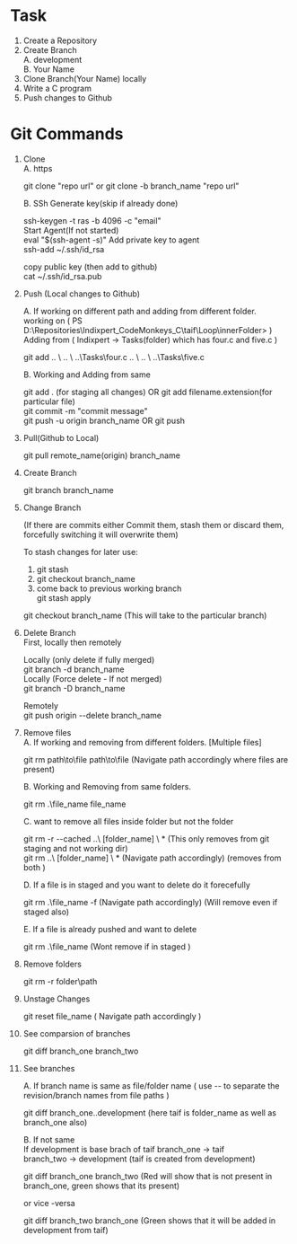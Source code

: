
# Task  
1. Create a Repository  
2. Create Branch  
   A. development  
   B. Your Name  
3. Clone Branch(Your Name) locally  
4. Write a C program  
5. Push changes to Github  


# Git Commands  
1. Clone  
   A. https  

      git clone "repo url" or git clone -b branch_name "repo url"  

   B. SSh 
      Generate key(skip if already done)  

      ssh-keygen -t ras -b 4096 -c "email"  
      Start Agent(If not started)   
        eval "$(ssh-agent -s)"
      Add private key to agent  
        ssh-add ~/.ssh/id_rsa 
        
      copy public key (then add to github)  
        cat ~/.ssh/id_rsa.pub  

2.  Push (Local changes to Github)  

    A. If working on different path and adding from different folder.  
       working on ( PS D:\Repositories\Indixpert_CodeMonkeys_C\taif\Loop\innerFolder> )   
       Adding from ( Indixpert -> Tasks(folder) which has four.c and five.c )  

       git add .. \ .. \ ..\Tasks\four.c   .. \ .. \ ..\Tasks\five.c 
           

    B. Working and Adding from same  

       git add . (for staging all changes) OR git add filename.extension(for particular file)  
       git commit -m "commit message"  
       git push -u origin branch_name OR git push  



3. Pull(Github to Local)  

   git pull remote_name(origin) branch_name  

4. Create Branch  

   git branch branch_name  

5. Change Branch  
   
   (If there are commits either Commit them, stash them or discard them, forcefully switching it will overwrite them)  
    
   To stash changes for later use:  
   1. git stash  
   2. git checkout branch_name  
   3. come back to previous working branch  
      git stash apply  

   git checkout branch_name (This will take to the particular branch)  
   

6. Delete Branch  
   First, locally then remotely  

   Locally (only delete if fully merged)  
     git branch -d branch_name  
   Locally (Force delete - If not merged)  
     git branch -D branch_name  
    
   Remotely  
   git push origin --delete branch_name 

 7. Remove files  
    A. If working and removing from different folders. [Multiple files]  

       git rm path\to\file path\to\file        (Navigate path accordingly where files are present)  

    B. Working and Removing from same folders.  

       git rm .\file_name file_name  

    C. want to remove all files inside folder but not the folder  

       git rm -r --cached ..\ [folder_name] \ *    (This only removes from git staging and not working dir)    
       git rm ..\ [folder_name] \ *                (Navigate path accordingly) (removes from both )  

    D. If a file is in staged and you want to delete do it forecefully    

       git rm .\file_name -f                        (Navigate path accordingly)  (Will remove even if staged also)  

    E. If a file is already pushed and want to delete  
       
       git rm .\file_name                            (Wont remove if in staged )  

 8. Remove folders  

    git rm -r folder\path  

 9.  Unstage Changes  

     git reset file_name    ( Navigate path accordingly )

 10. See comparsion of branches  

     git diff branch_one  branch_two    

 11. See branches  

     A. If branch name is same as file/folder name   ( use -- to separate the revision/branch names from file paths )  

     git diff branch_one..development                         (here taif is folder_name as well as branch_one also)   

     B. If not same  
         If development is base brach of taif
         branch_one -> taif  
         branch_two -> development (taif is created from development)  

     git diff branch_one  branch_two             (Red will show that is not present in branch_one, green shows that its present)

     or vice -versa  

     git diff branch_two  branch_one              (Green shows that it will be added in development from taif)    



  

      

